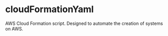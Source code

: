 # cloudFormationYaml
AWS Cloud Formation script.
Designed to automate the creation of systems on AWS.
